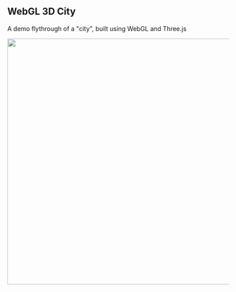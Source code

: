 WebGL 3D City
-------------

A demo flythrough of a "city", built using WebGL and Three.js

<img src="http://www.joelstrait.com/blog/2012/10/18/webgl_city_unadorned.png" width="558" />
